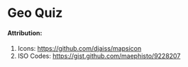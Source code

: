 # Geo Quiz

#### Attribution:
1. Icons: https://github.com/djaiss/mapsicon
2. ISO Codes: https://gist.github.com/maephisto/9228207